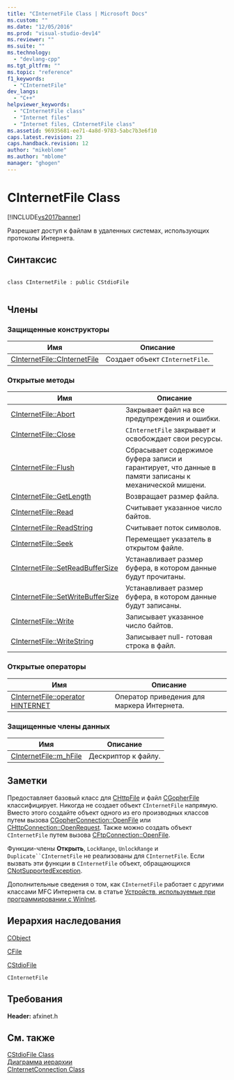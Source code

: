 ```yaml
---
title: "CInternetFile Class | Microsoft Docs"
ms.custom: ""
ms.date: "12/05/2016"
ms.prod: "visual-studio-dev14"
ms.reviewer: ""
ms.suite: ""
ms.technology: 
  - "devlang-cpp"
ms.tgt_pltfrm: ""
ms.topic: "reference"
f1_keywords: 
  - "CInternetFile"
dev_langs: 
  - "C++"
helpviewer_keywords: 
  - "CInternetFile class"
  - "Internet files"
  - "Internet files, CInternetFile class"
ms.assetid: 96935681-ee71-4a8d-9783-5abc7b3e6f10
caps.latest.revision: 23
caps.handback.revision: 12
author: "mikeblome"
ms.author: "mblome"
manager: "ghogen"
---
```

# CInternetFile Class
[!INCLUDE[vs2017banner](../../assembler/inline/includes/vs2017banner.md)]

Разрешает доступ к файлам в удаленных системах, использующих протоколы Интернета.  
  
## Синтаксис  
  
```  
  
class CInternetFile : public CStdioFile  
  
```  
  
## Члены  
  
### Защищенные конструкторы  
  
|Имя|Описание|  
|---------|--------------|  
|[CInternetFile::CInternetFile](../Topic/CInternetFile::CInternetFile.md)|Создает объект `CInternetFile`.|  
  
### Открытые методы  
  
|Имя|Описание|  
|---------|--------------|  
|[CInternetFile::Abort](../Topic/CInternetFile::Abort.md)|Закрывает файл на все предупреждения и ошибки.|  
|[CInternetFile::Close](../Topic/CInternetFile::Close.md)|`CInternetFile` закрывает и освобождает свои ресурсы.|  
|[CInternetFile::Flush](../Topic/CInternetFile::Flush.md)|Сбрасывает содержимое буфера записи и гарантирует, что данные в памяти записаны к механической мишени.|  
|[CInternetFile::GetLength](../Topic/CInternetFile::GetLength.md)|Возвращает размер файла.|  
|[CInternetFile::Read](../Topic/CInternetFile::Read.md)|Считывает указанное число байтов.|  
|[CInternetFile::ReadString](../Topic/CInternetFile::ReadString.md)|Считывает поток символов.|  
|[CInternetFile::Seek](../Topic/CInternetFile::Seek.md)|Перемещает указатель в открытом файле.|  
|[CInternetFile::SetReadBufferSize](../Topic/CInternetFile::SetReadBufferSize.md)|Устанавливает размер буфера, в котором данные будут прочитаны.|  
|[CInternetFile::SetWriteBufferSize](../Topic/CInternetFile::SetWriteBufferSize.md)|Устанавливает размер буфера, в котором данные будут записаны.|  
|[CInternetFile::Write](../Topic/CInternetFile::Write.md)|Записывает указанное число байтов.|  
|[CInternetFile::WriteString](../Topic/CInternetFile::WriteString.md)|Записывает null\- готовая строка в файл.|  
  
### Открытые операторы  
  
|Имя|Описание|  
|---------|--------------|  
|[CInternetFile::operator HINTERNET](../Topic/CInternetFile::operator%20HINTERNET.md)|Оператор приведения для маркера Интернета.|  
  
### Защищенные члены данных  
  
|Имя|Описание|  
|---------|--------------|  
|[CInternetFile::m\_hFile](../Topic/CInternetFile::m_hFile.md)|Дескриптор к файлу.|  
  
## Заметки  
 Предоставляет базовый класс для [CHttpFile](../Topic/CHttpFile%20Class.md) и файл [CGopherFile](../../mfc/reference/cgopherfile-class.md) классифицирует.  Никогда не создает объект `CInternetFile` напрямую.  Вместо этого создайте объект одного из его производных классов путем вызова [CGopherConnection::OpenFile](../Topic/CGopherConnection::OpenFile.md) или [CHttpConnection::OpenRequest](../Topic/CHttpConnection::OpenRequest.md).  Также можно создать объект `CInternetFile` путем вызова [CFtpConnection::OpenFile](../Topic/CFtpConnection::OpenFile.md).  
  
 Функции\-члены **Открыть**, `LockRange`, `UnlockRange` и `Duplicate``CInternetFile` не реализованы для `CInternetFile`.  Если вызвать эти функции в `CInternetFile` объект, обращающихся [CNotSupportedException](../../mfc/reference/cnotsupportedexception-class.md).  
  
 Дополнительные сведения о том, как `CInternetFile` работает с другими классами MFC Интернета см. в статье [Устройств, используемые при программировании с WinInet](../../mfc/win32-internet-extensions-wininet.md).  
  
## Иерархия наследования  
 [CObject](../Topic/CObject%20Class.md)  
  
 [CFile](../../mfc/reference/cfile-class.md)  
  
 [CStdioFile](../Topic/CStdioFile%20Class.md)  
  
 `CInternetFile`  
  
## Требования  
 **Header:**  afxinet.h  
  
## См. также  
 [CStdioFile Class](../Topic/CStdioFile%20Class.md)   
 [Диаграмма иерархии](../../mfc/hierarchy-chart.md)   
 [CInternetConnection Class](../Topic/CInternetConnection%20Class.md)